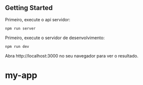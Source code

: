 ## Getting Started
Primeiro, execute o api servidor:

```bash
npm run server
```

Primeiro, execute o servidor de desenvolvimento:

```bash
npm run dev
```

Abra http://localhost:3000 no seu navegador para ver o resultado.
# my-app
